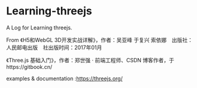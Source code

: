 # Learning-threejs
A Log for Learning threejs.

From
《H5和WebGL 3D开发实战详解》，作者：吴亚峰 于复兴 索依娜　出版社：人民邮电出版　社出版时间：2017年01月 

《Three.js 基础入门》，作者：郑世强 · 前端工程师、CSDN 博客作者，于https://gitbook.cn/

examples & documentation :https://threejs.org/



